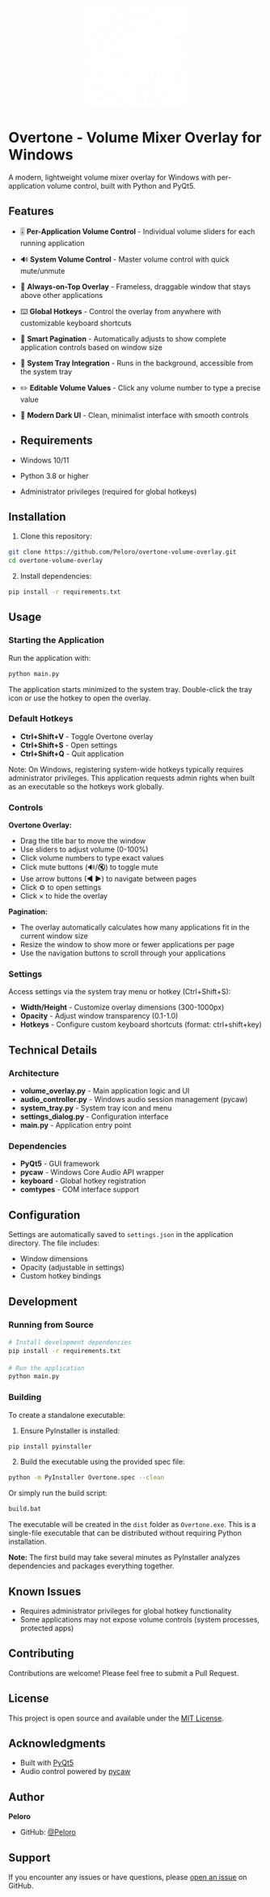 <p align="center">
  <img src="assets/icon2.png" alt="Overtone Logo" width="200"/>
</p>

# Overtone - Volume Mixer Overlay for Windows

A modern, lightweight volume mixer overlay for Windows with per-application volume control, built with Python and PyQt5.

## Features

- 🎚️ **Per-Application Volume Control** - Individual volume sliders for each running application
- 🔊 **System Volume Control** - Master volume control with quick mute/unmute
- 🎯 **Always-on-Top Overlay** - Frameless, draggable window that stays above other applications
- ⌨️ **Global Hotkeys** - Control the overlay from anywhere with customizable keyboard shortcuts
- 📄 **Smart Pagination** - Automatically adjusts to show complete application controls based on window size
- 💾 **System Tray Integration** - Runs in the background, accessible from the system tray
- ✏️ **Editable Volume Values** - Click any volume number to type a precise value
- 🎨 **Modern Dark UI** - Clean, minimalist interface with smooth controls

- ## Requirements

- Windows 10/11
- Python 3.8 or higher
- Administrator privileges (required for global hotkeys)

## Installation

1. Clone this repository:
```bash
git clone https://github.com/Peloro/overtone-volume-overlay.git
cd overtone-volume-overlay
```

2. Install dependencies:
```bash
pip install -r requirements.txt
```

## Usage

### Starting the Application

Run the application with:
```bash
python main.py
```

The application starts minimized to the system tray. Double-click the tray icon or use the hotkey to open the overlay.

### Default Hotkeys

- **Ctrl+Shift+V** - Toggle Overtone overlay
- **Ctrl+Shift+S** - Open settings
- **Ctrl+Shift+Q** - Quit application

Note: On Windows, registering system-wide hotkeys typically requires administrator privileges. This application requests admin rights when built as an executable so the hotkeys work globally.

### Controls

**Overtone Overlay:**
- Drag the title bar to move the window
- Use sliders to adjust volume (0-100%)
- Click volume numbers to type exact values
- Click mute buttons (🔊/🔇) to toggle mute
- Use arrow buttons (◀ ▶) to navigate between pages
- Click ⚙️ to open settings
- Click × to hide the overlay

**Pagination:**
- The overlay automatically calculates how many applications fit in the current window size
- Resize the window to show more or fewer applications per page
- Use the navigation buttons to scroll through your applications

### Settings

Access settings via the system tray menu or hotkey (Ctrl+Shift+S):

- **Width/Height** - Customize overlay dimensions (300-1000px)
- **Opacity** - Adjust window transparency (0.1-1.0)
- **Hotkeys** - Configure custom keyboard shortcuts (format: ctrl+shift+key)

## Technical Details

### Architecture

- **volume_overlay.py** - Main application logic and UI
- **audio_controller.py** - Windows audio session management (pycaw)
- **system_tray.py** - System tray icon and menu
- **settings_dialog.py** - Configuration interface
- **main.py** - Application entry point

### Dependencies

- **PyQt5** - GUI framework
- **pycaw** - Windows Core Audio API wrapper
- **keyboard** - Global hotkey registration
- **comtypes** - COM interface support

## Configuration

Settings are automatically saved to `settings.json` in the application directory. The file includes:
- Window dimensions
- Opacity (adjustable in settings)
- Custom hotkey bindings

## Development

### Running from Source

```bash
# Install development dependencies
pip install -r requirements.txt

# Run the application
python main.py
```

### Building

To create a standalone executable:

1. Ensure PyInstaller is installed:
```bash
pip install pyinstaller
```

2. Build the executable using the provided spec file:
```bash
python -m PyInstaller Overtone.spec --clean
```

Or simply run the build script:
```bash
build.bat
```

The executable will be created in the `dist` folder as `Overtone.exe`. This is a single-file executable that can be distributed without requiring Python installation.

**Note:** The first build may take several minutes as PyInstaller analyzes dependencies and packages everything together.

## Known Issues

- Requires administrator privileges for global hotkey functionality
- Some applications may not expose volume controls (system processes, protected apps)

## Contributing

Contributions are welcome! Please feel free to submit a Pull Request.

## License

This project is open source and available under the [MIT License](LICENSE).

## Acknowledgments

- Built with [PyQt5](https://www.riverbankcomputing.com/software/pyqt/)
- Audio control powered by [pycaw](https://github.com/AndreMiras/pycaw)

## Author

**Peloro**
- GitHub: [@Peloro](https://github.com/Peloro)

## Support

If you encounter any issues or have questions, please [open an issue](https://github.com/Peloro/overtone-volume-overlay/issues) on GitHub.
